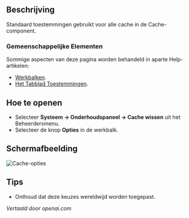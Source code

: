 <!-- Filename: Help4.x:Cache:_Options  / Display title: Cache: Opties -->

## Beschrijving

Standaard toestemmingen gebruikt voor alle cache in de Cache-component.

### Gemeenschappelijke Elementen

Sommige aspecten van deze pagina worden behandeld in aparte Help-artikelen:

* [Werkbalken](jdocmanual?article=help/common-elements/toolbars).
* [Het Tabblad Toestemmingen](jdocmanual?article=help/common-elements/edit-permissions).

## Hoe te openen

- Selecteer **Systeem → Onderhoudspaneel → Cache wissen** uit het Beheerdersmenu.
- Selecteer de knop **Opties** in de werkbalk.

## Schermafbeelding

![Cache-opties](../../../nl/images/maintenance/cache-options.png)

## Tips

- Onthoud dat deze keuzes wereldwijd worden toegepast.

*Vertaald door openai.com*

